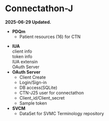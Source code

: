 # Connectathon-J
**2025-06-29 Updated.**

+ **PDQm**
  + Patient resources (16) for CTN
* **IUA**  
  client info  
  token info  
  IUA extensin  
  OAuth Server  
* **OAuth Server**  
  * Client Create  
  * Login/Sign-in  
  * DB access(SQLite)  
  * CTN-J25 user for connectathon  
  * Client_id/Client_secret  
  * Sample token  
* **SVCM**
  * DataSet for SVMC Terminology repository
    
